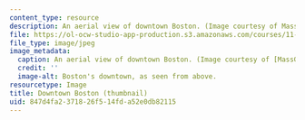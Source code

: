 ```yaml
---
content_type: resource
description: An aerial view of downtown Boston. (Image courtesy of MassGIS.)
file: https://ol-ocw-studio-app-production.s3.amazonaws.com/courses/11-501-introduction-to-technology-and-cities-fall-2002/847d4fa2371826f514fda52e0db82115_11-501f02-th.jpg
file_type: image/jpeg
image_metadata:
  caption: An aerial view of downtown Boston. (Image courtesy of [MassGIS](http://www.mass.gov/mgis/).)
  credit: ''
  image-alt: Boston's downtown, as seen from above.
resourcetype: Image
title: Downtown Boston (thumbnail)
uid: 847d4fa2-3718-26f5-14fd-a52e0db82115
---
```

